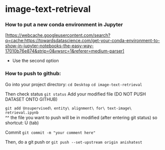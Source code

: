 # image-text-retrieval

### How to put a new conda environment in Jupyter
[https://webcache.googleusercontent.com/search?q=cache:https://towardsdatascience.com/get-your-conda-environment-to-show-in-jupyter-notebooks-the-easy-way-17010b76e874&strip=0&vwsrc=1&referer=medium-parser] 
- Use the second option

### How to push to github: 
Go into your project directory:
```cd Desktop```
```cd image-text-retrieval```

Then check status 
 ```git status```
 Add your modified file (DO NOT PUSH DATASET ONTO GITHUB)

 ```git add Unsupervised\ entity\ alignment\ for\ text-image\ retrieval.ipynb```
 <br />
 ^^ the file you want to push will be in modified (after entering git status) so shortcut: U (tab) 

 Commit 
 ```git commit -m "your comment here"```

 Then, do a git push or 
 ```git push --set-upstream origin anishatest```
 



